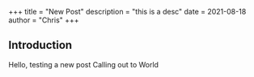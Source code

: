 +++
title = "New Post"
description = "this is a desc"
date = 2021-08-18
author = "Chris"
+++

## Introduction

Hello, testing a new post
Calling out to World